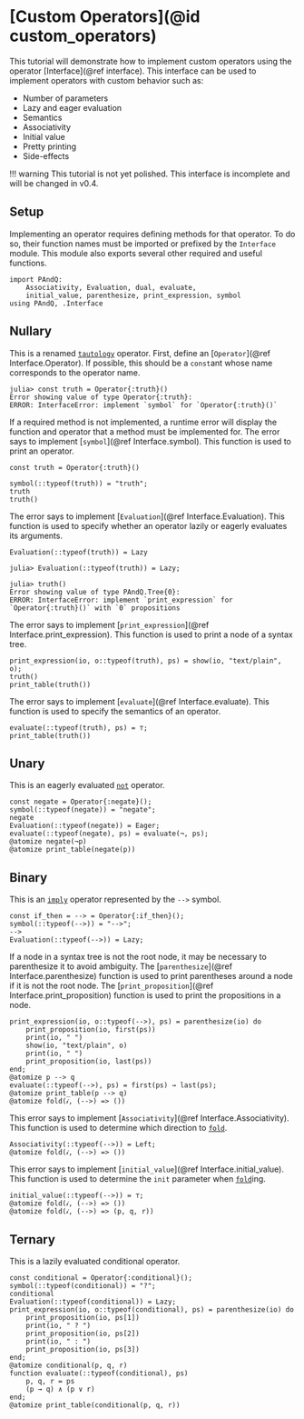 
# [Custom Operators](@id custom_operators)

This tutorial will demonstrate how to implement custom operators using the operator [Interface](@ref interface). This interface can be used to implement operators with custom behavior such as:

- Number of parameters
- Lazy and eager evaluation
- Semantics
- Associativity
- Initial value
- Pretty printing
- Side-effects

!!! warning
    This tutorial is not yet polished. This interface is incomplete and will be changed in v0.4.

## Setup

Implementing an operator requires defining methods for that operator. To do so, their function names must be imported or prefixed by the `Interface` module. This module also exports several other required and useful functions.

```@repl 1
import PAndQ:
    Associativity, Evaluation, dual, evaluate,
    initial_value, parenthesize, print_expression, symbol
using PAndQ, .Interface
```

## Nullary

This is a renamed [`tautology`](@ref) operator. First, define an [`Operator`](@ref Interface.Operator). If possible, this should be a `const`ant whose name corresponds to the operator name.

```
julia> const truth = Operator{:truth}()
Error showing value of type Operator{:truth}:
ERROR: InterfaceError: implement `symbol` for `Operator{:truth}()`
```

If a required method is not implemented, a runtime error will display the function and operator that a method must be implemented for. The error says to implement [`symbol`](@ref Interface.symbol). This function is used to print an operator.

```@setup 1
const truth = Operator{:truth}()
```

```@repl 1
symbol(::typeof(truth)) = "truth";
truth
truth()
```

The error says to implement [`Evaluation`](@ref Interface.Evaluation). This function is used to specify whether an operator lazily or eagerly evaluates its arguments.

```@setup 1
Evaluation(::typeof(truth)) = Lazy
```

```
julia> Evaluation(::typeof(truth)) = Lazy;

julia> truth()
Error showing value of type PAndQ.Tree{0}:
ERROR: InterfaceError: implement `print_expression` for `Operator{:truth}()` with `0` propositions
```

The error says to implement [`print_expression`](@ref Interface.print_expression). This function is used to print a node of a syntax tree.

```@repl 1
print_expression(io, o::typeof(truth), ps) = show(io, "text/plain", o);
truth()
print_table(truth())
```

The error says to implement [`evaluate`](@ref Interface.evaluate). This function is used to specify the semantics of an operator.

```@repl 1
evaluate(::typeof(truth), ps) = ⊤;
print_table(truth())
```

## Unary

This is an eagerly evaluated [`not`](@ref) operator.

```@repl 1
const negate = Operator{:negate}();
symbol(::typeof(negate)) = "negate";
negate
Evaluation(::typeof(negate)) = Eager;
evaluate(::typeof(negate), ps) = evaluate(¬, ps);
@atomize negate(¬p)
@atomize print_table(negate(p))
```

## Binary

This is an [`imply`](@ref) operator represented by the `-->` symbol.

```@repl 1
const if_then = --> = Operator{:if_then}();
symbol(::typeof(-->)) = "-->";
-->
Evaluation(::typeof(-->)) = Lazy;
```

If a node in a syntax tree is not the root node, it may be necessary to parenthesize it to avoid ambiguity. The [`parenthesize`](@ref Interface.parenthesize) function is used to print parentheses around a node if it is not the root node. The [`print_proposition`](@ref Interface.print_proposition) function is used to print the propositions in a node.

```@repl 1
print_expression(io, o::typeof(-->), ps) = parenthesize(io) do
    print_proposition(io, first(ps))
    print(io, " ")
    show(io, "text/plain", o)
    print(io, " ")
    print_proposition(io, last(ps))
end;
@atomize p --> q
evaluate(::typeof(-->), ps) = first(ps) → last(ps);
@atomize print_table(p --> q)
@atomize fold(𝒾, (-->) => ())
```

This error says to implement [`Associativity`](@ref Interface.Associativity). This function is used to determine which direction to [`fold`](@ref).

```@repl 1
Associativity(::typeof(-->)) = Left;
@atomize fold(𝒾, (-->) => ())
```

This error says to implement [`initial_value`](@ref Interface.initial_value). This function is used to determine the `init` parameter when [`fold`](@ref)ing.

```@repl 1
initial_value(::typeof(-->)) = ⊤;
@atomize fold(𝒾, (-->) => ())
@atomize fold(𝒾, (-->) => (p, q, r))
```

## Ternary

This is a lazily evaluated conditional operator.

```@repl 1
const conditional = Operator{:conditional}();
symbol(::typeof(conditional)) = "?";
conditional
Evaluation(::typeof(conditional)) = Lazy;
print_expression(io, o::typeof(conditional), ps) = parenthesize(io) do
    print_proposition(io, ps[1])
    print(io, " ? ")
    print_proposition(io, ps[2])
    print(io, " : ")
    print_proposition(io, ps[3])
end;
@atomize conditional(p, q, r)
function evaluate(::typeof(conditional), ps)
    p, q, r = ps
    (p → q) ∧ (p ∨ r)
end;
@atomize print_table(conditional(p, q, r))
```

